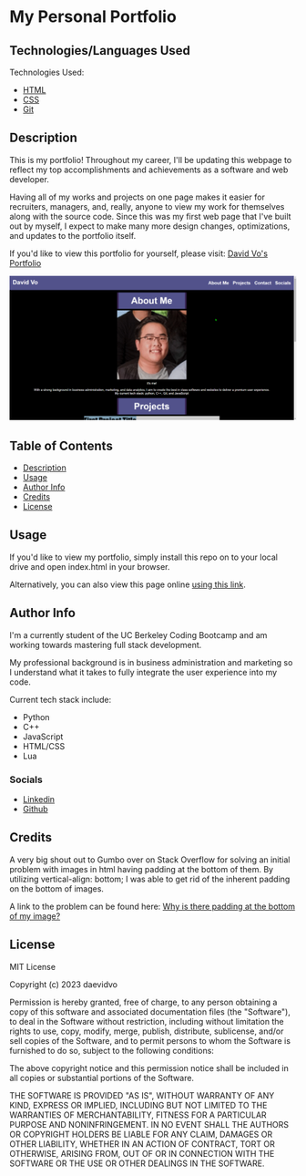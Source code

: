 # My Personal Portfolio

## Technologies/Languages Used

Technologies Used:
* [HTML](https://developer.mozilla.org/en-US/docs/Web/HTML)
* [CSS](https://developer.mozilla.org/en-US/docs/Web/CSS)
* [Git](https://git-scm.com/)

## Description

This is my portfolio! Throughout my career, I'll be updating this webpage to reflect my top accomplishments and achievements as a software and web developer.

Having all of my works and projects on one page makes it easier for recruiters, managers, and, really, anyone to view my work for themselves along with the source code. Since this was my first web page that I've built out by myself, I expect to make many more design changes, optimizations, and updates to the portfolio itself.

If you'd like to view this portfolio for yourself, please visit: [David Vo's Portfolio](https://daevidvo.github.io/personal_portfolio/)

![Portfolio Landing Page](./assets/images/personal_portfolio.gif)

## Table of Contents

* [Description](#description)
* [Usage](#usage)
* [Author Info](#author-info)
* [Credits](#credits)
* [License](#license)

## Usage

If you'd like to view my portfolio, simply install this repo on to your local drive and open index.html in your browser.

Alternatively, you can also view this page online [using this link](https://daevidvo.github.io/personal_portfolio/).

## Author Info

I'm a currently student of the UC Berkeley Coding Bootcamp and am working towards mastering full stack development.

My professional background is in business administration and marketing so I understand what it takes to fully integrate the user experience into my code.

Current tech stack include:
* Python
* C++
* JavaScript
* HTML/CSS
* Lua

### Socials
* [Linkedin](https://www.linkedin.com/in/daevidvo)
* [Github](https://www.github.com/daevidvo)

## Credits

A very big shout out to Gumbo over on Stack Overflow for solving an initial problem with images in html having padding at the bottom of them. By utilizing vertical-align: bottom; I was able to get rid of the inherent padding on the bottom of images.

A link to the problem can be found here: [Why is there padding at the bottom of my image?](https://stackoverflow.com/questions/14053952/why-is-there-padding-at-the-bottom-of-my-image)

## License

MIT License

Copyright (c) 2023 daevidvo

Permission is hereby granted, free of charge, to any person obtaining a copy
of this software and associated documentation files (the "Software"), to deal
in the Software without restriction, including without limitation the rights
to use, copy, modify, merge, publish, distribute, sublicense, and/or sell
copies of the Software, and to permit persons to whom the Software is
furnished to do so, subject to the following conditions:

The above copyright notice and this permission notice shall be included in all
copies or substantial portions of the Software.

THE SOFTWARE IS PROVIDED "AS IS", WITHOUT WARRANTY OF ANY KIND, EXPRESS OR
IMPLIED, INCLUDING BUT NOT LIMITED TO THE WARRANTIES OF MERCHANTABILITY,
FITNESS FOR A PARTICULAR PURPOSE AND NONINFRINGEMENT. IN NO EVENT SHALL THE
AUTHORS OR COPYRIGHT HOLDERS BE LIABLE FOR ANY CLAIM, DAMAGES OR OTHER
LIABILITY, WHETHER IN AN ACTION OF CONTRACT, TORT OR OTHERWISE, ARISING FROM,
OUT OF OR IN CONNECTION WITH THE SOFTWARE OR THE USE OR OTHER DEALINGS IN THE
SOFTWARE.